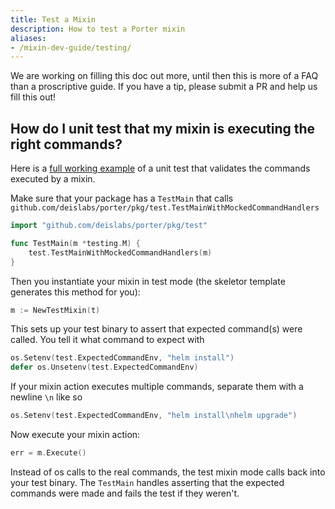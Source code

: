 ```yaml
---
title: Test a Mixin
description: How to test a Porter mixin
aliases:
- /mixin-dev-guide/testing/
---
```


We are working on filling this doc out more, until then this is more of a FAQ than a proscriptive guide. If you have
a tip, please submit a PR and help us fill this out!

## How do I unit test that my mixin is executing the right commands?

Here is a [full working example][example] of a unit test that validates the commands executed by a mixin.

Make sure that your package has a `TestMain` that calls `github.com/deislabs/porter/pkg/test.TestMainWithMockedCommandHandlers`

```go
import "github.com/deislabs/porter/pkg/test"

func TestMain(m *testing.M) {
	test.TestMainWithMockedCommandHandlers(m)
}
```

Then you instantiate your mixin in test mode (the skeletor template generates this method for you):

```go
m := NewTestMixin(t)
```

This sets up your test binary to assert that expected command(s) were called. You tell it what command to expect with

```go
os.Setenv(test.ExpectedCommandEnv, "helm install")
defer os.Unsetenv(test.ExpectedCommandEnv)
```

If your mixin action executes multiple commands, separate them with a newline `\n` like so

```go
os.Setenv(test.ExpectedCommandEnv, "helm install\nhelm upgrade")
```

Now execute your mixin action:

```go
err = m.Execute()
```

Instead of os calls to the real commands, the test mixin mode calls back into your test binary. The `TestMain` handles
asserting that the expected commands were made and fails the test if they weren't.

[example]: https://github.com/deislabs/porter-gcloud/blob/v0.2.1-beta.1/pkg/gcloud/execute_test.go

